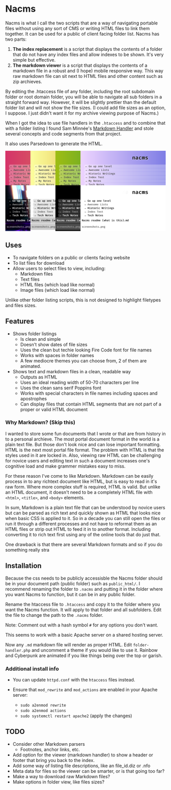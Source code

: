 # Nacms

Nacms is what I call the two scripts that are a way of navigating portable files without using any sort of CMS or writing HTML files to link them together. It can be used for a public of client facing folder list. Nacms has two parts:

1. **The index replacement** is a script that displays the contents of a folder that do not have any index files and allow indexes to be shown. It's very simple but effective.
2. **The markdown viewer** is a script that displays the contents of a markdown file in a robust and (I hope) mobile responsive way. This way raw markdown file can sit next to HTML files and other content such as zip archieves.

By editing the .htaccess file of any folder, including the root subdomain folder or root domain folder, you will be able to navigate all sub folders in a straight forward way. However, it will be slightly prettier than the default folder list and will not show the file sizes. (I could add file sizes as an option, I suppose. I just didn't want it for my archive viewing purpose of Nacms.)

When I got the idea to use file handlers in the `.htaccess` and to combine that
with a folder listing I found Sam Minnée's
[Markdown Handler](https://github.com/sminnee/markdown-handler) and stole
several concepts and code segments from that project.

It also uses Parsedown to generate the HTML.

![Screenshots](screenshots.png)

## Uses

* To navigate folders on a public or clients facing website
* To list files for download
* Allow users to select files to view, including:
    * Markdown files
    * Text files
    * HTML files (which load like normal)
    * Image files (which load like normal)

Unlike other folder listing scripts, this is not designed to highlight filetypes and files sizes.

## Features

* Shows folder listings
    * Is clean and simple
    * Doesn't show dates of file sizes
    * Uses the clean but techie looking Fire Code font for file names
    * Works with spaces in folder names
    * A few mediocre themes you can choose from, 2 of them are animated.
* Shows text and markdown files in a clean, readable way
    * Outputs as HTML
    * Uses an ideal reading width of 50-70 characters per line
    * Uses the clean sans serif Poppins font
    * Works with special characters in file names including spaces and apostrophes
    * Can display files that contain HTML segments that are not part of a proper or valid HTML document

### Why Markdown? (Skip this)

I wanted to store some fun documents that I wrote or that are from history in to a personal archieve. The most portal document format in the world is a plain text file. But those don't look nice and can lose important formatting. HTML is the next most portal file format. The problem with HTML is that the styles used in it are locked in. Also, viewing raw HTML can be challenging for novice users and editing text in such a document increases one's cognitive load and make grammer mistakes easy to miss.

For these reason I've come to like Markdown. Markdown can be easily process in to any richtext document like HTML, but is easy to read in it's raw form. Where more complex stuff is required, HTML is valid. But unlike an HTML document, it doesn't need to be a completely HTML file with `<html>`, `<title>`, and `<body>` elements.

In sum, Markdown is a plain text file that can be understood by novice users but can be parsed as rich text and quickly shown as HTML that looks nice when basic CSS is applied to it. So in a decade you can still open the files or run it through a different processes and not have to reformat them as an HTML files or strip out HTML to feed it in to another format. Including converting it to rich text first using any of the online tools that do just that.

One drawback is that there are several Markdown formats and so if you do something really stra

## Installation

Because the css needs to be publicly accessisble the Nacms folder should be
in your document path (public folder) such as `public_html/`. I recommend
renaming the folder to `.nacms` and putting it in the folder where you want
Nacms to function, but it can be in any public folder.

Rename the htaccess file to `.htaccess` and copy it to the folder where you want
the Nacms function. It will apply to that folder and all subfolders. Edit the file to change the path to the `.nacms` folder.

Note: Comment out with a hash symbol `#` for any options you don't want.

This seems to work with a basic Apache server on a shared hosting server.

Now any `.md` markdown file will render as proper HTML. Edit
`folder-handler.php` and uncomment a theme if you would like to use it. Rainbow and Cyberpunk are animated if you like things being over the top or garish.

### Additional install info

* You can update `httpd.conf` with the `htaccess` files instead.

* Ensure that `mod_rewrite` and `mod_actions` are enabled in your Apache server:
    - `sudo a2enmod rewrite`
    - `sudo a2enmod actions`
    - `sudo systemctl restart apache2` (apply the changes)

## TODO

* Consider other Markdown parsers
    * Footnotes, anchor links, etc.
* Add option for the viewer (markdown handler) to show a header or footer that bring you back to the index.
* Add some way of listing file descriptions, like an file_id.diz or .nfo
* Meta data for files so the viewer can be smarter, or is that going too far?
* Make a way to download raw Markdown files?
* Make options in folder view, like files sizes?

